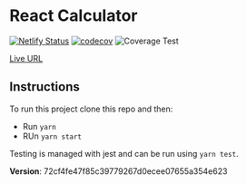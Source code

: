 # React Calculator

[![Netlify Status](https://api.netlify.com/api/v1/badges/c5d34d76-8293-4dc5-86e7-83894a8e0749/deploy-status)](https://app.netlify.com/sites/hardcore-booth-344200/deploys)
[![codecov](https://codecov.io/gh/RemeJuan/react-calc/branch/master/graph/badge.svg?token=PZ8IKJEW6A)](https://codecov.io/gh/RemeJuan/react-calc)
![Coverage Test](https://github.com/RemeJuan/react-calc/workflows/Coverage%20Test/badge.svg)

[Live URL](https://calc.remelehane.dev)

## Instructions

To run this project clone this repo and then:

* Run `yarn`
* RUn `yarn start`

Testing is managed with jest and can be run using `yarn test`.

**Version**: 72cf4fe47f85c39779267d0ecee07655a354e623
